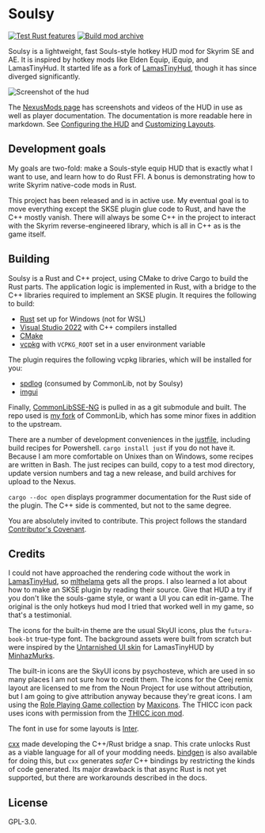 # Soulsy

[![Test Rust features](https://github.com/ceejbot/soulsy/actions/workflows/test.yaml/badge.svg)](https://github.com/ceejbot/soulsy/actions/workflows/test.yaml) [![Build mod archive](https://github.com/ceejbot/soulsy/actions/workflows/build.yaml/badge.svg)](https://github.com/ceejbot/soulsy/actions/workflows/build.yaml)

Soulsy is a lightweight, fast Souls-style hotkey HUD mod for Skyrim SE and AE. It is inspired by hotkey mods like Elden Equip, iEquip, and LamasTinyHud. It started life as a fork of [LamasTinyHud](https://github.com/mlthelama/LamasTinyHUD), though it has since diverged significantly.

![Screenshot of the hud](./docs/SoulsyHUD_preview.jpeg)

The [NexusMods page](https://www.nexusmods.com/skyrimspecialedition/mods/96210/) has screenshots and videos of the HUD in use as well as player documentation. The documentation is more readable here in markdown. See [Configuring the HUD](./docs/article-options.md) and [Customizing Layouts](docs/article-layouts.md).

## Development goals

My goals are two-fold: make a Souls-style equip HUD that is exactly what I want to use, and learn how to do Rust FFI. A bonus is demonstrating how to write Skyrim native-code mods in Rust.

This project has been released and is in active use. My eventual goal is to move everything except the SKSE plugin glue code to Rust, and have the C++ mostly vanish. There will always be some C++ in the project to interact with the Skyrim reverse-engineered library, which is all in C++ as is the game itself.

## Building

Soulsy is a Rust and C++ project, using CMake to drive Cargo to build the Rust parts. The application logic is implemented in Rust, with a bridge to the C++ libraries required to implement an SKSE plugin. It requires the following to build:

- [Rust](https://rustup.rs) set up for Windows (not for WSL)
- [Visual Studio 2022](https://visualstudio.microsoft.com) with C++ compilers installed
- [CMake](https://cmake.org)
- [vcpkg](https://github.com/microsoft/vcpkg) with `VCPKG_ROOT` set in a user environment variable

The plugin requires the following vcpkg libraries, which will be installed for you:

- [spdlog](https://github.com/gabime/spdlog) (consumed by CommonLib, not by Soulsy)
- [imgui](https://github.com/ocornut/imgui)

Finally, [CommonLibSSE-NG](https://github.com/CharmedBaryon/CommonLibSSE-NG) is pulled in as a git submodule and built. The repo used is [my fork](https://github.com/ceejbot/CommonLibSSE-NG) of CommonLib, which has some minor fixes in addition to the upstream.

There are a number of development conveniences in the [justfile](https://just.systems), including build recipes for Powershell. `cargo install just` if you do not have it. Because I am more comfortable on Unixes than on Windows, some recipes are written in Bash. The just recipes can build, copy to a test mod directory, update version numbers and tag a new release, and build archives for upload to the Nexus.

`cargo --doc open` displays programmer documentation for the Rust side of the plugin. The C++ side is commented, but not to the same degree.

You are absolutely invited to contribute. This project follows the standard [Contributor's Covenant](./CODE_OF_CONDUCT.md).

## Credits

I could not have approached the rendering code without the work in [LamasTinyHud](https://www.nexusmods.com/skyrimspecialedition/mods/82545), so [mlthelama](https://github.com/mlthelama) gets all the props. I also learned a lot about how to make an SKSE plugin by reading their source. Give that HUD a try if you don't like the souls-game style, or want a UI you can edit in-game. The original is the only hotkeys hud mod I tried that worked well in my game, so that's a testimonial.

The icons for the built-in theme are the usual SkyUI icons, plus the `futura-book-bt` true-type font. The background assets were built from scratch but were inspired by the [Untarnished UI skin](https://www.nexusmods.com/skyrimspecialedition/mods/82545) for LamasTinyHUD by [MinhazMurks](https://www.nexusmods.com/skyrimspecialedition/users/26341279).

The built-in icons are the SkyUI icons by psychosteve, which are used in so many places I am not sure how to credit them. The icons for the Ceej remix layout are licensed to me from the Noun Project for use without attribution, but I am going to give attribution anyway because they're great icons. I am using the [Role Playing Game collection](https://thenounproject.com/browse/collection-icon/role-playing-game-70773/?p=1) by [Maxicons](https://thenounproject.com/maxicons/). The THICC icon pack uses icons with permission from the [THICC icon mod](https://www.nexusmods.com/skyrimspecialedition/mods/90508).

The font in use for some layouts is [Inter](https://rsms.me/inter/).

[cxx](https://cxx.rs/) made developing the C++/Rust bridge a snap. This crate unlocks Rust as a viable language for all of your modding needs. [bindgen](https://rust-lang.github.io/rust-bindgen/introduction.html) is also available for doing this, but `cxx` generates _safer_ C++ bindings by restricting the kinds of code generated. Its major drawback is that async Rust is not yet supported, but there are workarounds described in the docs.

## License

GPL-3.0.

